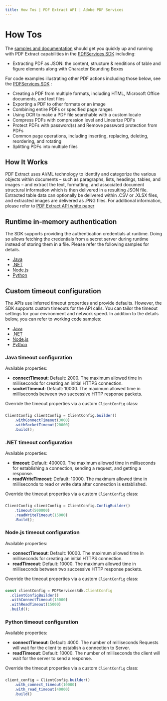 ```yaml
---
title: How Tos | PDF Extract API | Adobe PDF Services
---
```

# How Tos
<p>

The [samples and documentation](src/pages/3.0.0/pdf-extract-api/howtos/extract-api.md#extract-text-from-a-pdf) should get you quickly up and running with PDF Extract capabilities in the [PDFServices SDK](src/pages/3.0.0/pdf-services-api/index.md#sdk) including:

- Extracting PDF as JSON: the content, structure & renditions of table and figure elements along with Character Bounding Boxes

For code examples illustrating other PDF actions including those below, see the [PDFServices SDK](src/pages/3.0.0/pdf-services-api/index.md#sdk) :

- Creating a PDF from multiple formats, including HTML, Microsoft Office documents, and text files
- Exporting a PDF to other formats or an image
- Combining entire PDFs or specified page ranges
- Using OCR to make a PDF file searchable with a custom locale
- Compress PDFs with compression level and Linearize PDFs
- Protect PDFs with password(s) and Remove password protection from PDFs
- Common page operations, including inserting, replacing, deleting, reordering, and rotating
- Splitting PDFs into multiple files

</p>

## How It Works

PDF Extract uses AI/ML technology to identify and categorize the various objects within documents – such as paragraphs, lists, headings, tables, and images – and extract the text, formatting, and associated document structural information which is then delivered in a resulting JSON file. Extracted table data can optionally be delivered within .CSV or .XLSX files, and extracted images are delivered as .PNG files. For additional information, please refer to [PDF Extract API white paper](https://adobe.sharepoint.com/:w:/s/DCPM/EQUrHgYanq5Iq9PR0XwRIfsBI6uBOu5iG1nRB0t_7amJYA?email=cfrench%40adobe.com&e=JFgscn)


## Runtime in-memory authentication

The SDK supports providing the authentication credentials at runtime.
Doing so allows fetching the credentials from a secret server during
runtime instead of storing them in a file. Please refer the following
samples for details.

-   [Java](https://github.com/adobe/pdfservices-java-sdk-samples/blob/master/src/main/java/com/adobe/pdfservices/operation/samples/customconfigurations/CreatePDFWithInMemoryAuthCredentials.java)
-   [.NET](https://github.com/adobe/PDFServices.NET.SDK.Samples/blob/master/CreatePDFWithInMemoryAuthCredentials/Program.cs)
-   [Node.js](https://github.com/adobe/pdfservices-node-sdk-samples/blob/master/src/customconfigurations/create-pdf-with-inmemory-auth-credentials.js)
-   [Python](https://github.com/adobe/pdfservices-python-sdk-samples/blob/master/src/extractpdf/extract_txt_from_pdf_with_in_memory_auth_credentials.py)

## Custom timeout configuration

The APIs use inferred timeout properties and provide defaults. However,
the SDK supports custom timeouts for the API calls. You can tailor the
timeout settings for your environment and network speed. In addition to
the details below, you can refer to working code samples:

-   [Java](https://github.com/adobe/pdfservices-java-sdk-samples/blob/master/src/main/java/com/adobe/pdfservices/operation/samples/customconfigurations/CreatePDFWithCustomTimeouts.java)
-   [.NET](https://github.com/adobe/PDFServices.NET.SDK.Samples/blob/master/CreatePDFWithCustomTimeouts/Program.cs)
-   [Node.js](https://github.com/adobe/pdfservices-node-sdk-samples/blob/master/src/customconfigurations/create-pdf-with-custom-timeouts.js)
-   [Python](https://github.com/adobe/pdfservices-python-sdk-samples/blob/master/src/extractpdf/extract_txt_from_pdf_with_custom_timeouts.py)

### Java timeout configuration

Available properties:

-   **connectTimeout**: Default: 2000. The maximum allowed time in
    milliseconds for creating an initial HTTPS connection.
-   **socketTimeout**: Default: 10000. The maximum allowed time in
    milliseconds between two successive HTTP response packets.

Override the timeout properties via a custom `ClientConfig` class:

<CodeBlock slots="heading, code" repeat="1" languages="Java" /> 

### 

```javascript
ClientConfig clientConfig = ClientConfig.builder()
    .withConnectTimeout(3000)
    .withSocketTimeout(20000)
    .build();
```

### .NET timeout configuration

Available properties:

-   **timeout**: Default: 400000. The maximum allowed time in
    milliseconds for establishing a connection, sending a request, and
    getting a response.
-   **readWriteTimeout**: Default: 10000. The maximum allowed time in
    milliseconds to read or write data after connection is established.

Override the timeout properties via a custom `ClientConfig` class:

<CodeBlock slots="heading, code" repeat="1" languages=".NET" />

### 

```javascript
ClientConfig clientConfig = ClientConfig.ConfigBuilder()
    .timeout(500000)
    .readWriteTimeout(15000)
    .Build();
```

### Node.js timeout configuration

Available properties:

-   **connectTimeout**: Default: 10000. The maximum allowed time in
    milliseconds for creating an initial HTTPS connection.
-   **readTimeout**: Default: 10000. The maximum allowed time in
    milliseconds between two successive HTTP response packets.

Override the timeout properties via a custom `ClientConfig` class:

<CodeBlock slots="heading, code" repeat="1" languages="Node JS" />

### 

```javascript
const clientConfig = PDFServicesSdk.ClientConfig
  .clientConfigBuilder()
  .withConnectTimeout(15000)
  .withReadTimeout(15000)
  .build();
```  

### Python timeout configuration

Available properties:

-   **connectTimeout**: Default: 4000. The number of milliseconds
    Requests will wait for the client to establish a connection to
    Server.
-   **readTimeout**: Default: 10000. The number of milliseconds the
    client will wait for the server to send a response.

Override the timeout properties via a custom `ClientConfig` class:

<CodeBlock slots="heading, code" repeat="1" languages="Python" />

### 

```javascript
client_config = ClientConfig.builder()
    .with_connect_timeout(10000)
    .with_read_timeout(40000)
    .build()
```
